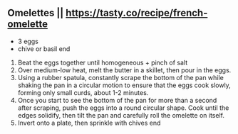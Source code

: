 ## Omelettes || https://tasty.co/recipe/french-omelette

- 3 eggs
- chive or basil
end

1. Beat the eggs together until homogeneous + pinch of salt
2. Over medium-low heat, melt the butter in a skillet, then pour in the eggs.
3. Using a rubber spatula, constantly scrape the bottom of the pan while shaking the pan in a circular motion to ensure that the eggs cook slowly, forming only small curds, about 1-2 minutes.
4. Once you start to see the bottom of the pan for more than a second after scraping, push the eggs into a round circular shape. Cook until the edges solidify, then tilt the pan and carefully roll the omelette on itself.
5. Invert onto a plate, then sprinkle with chives
end